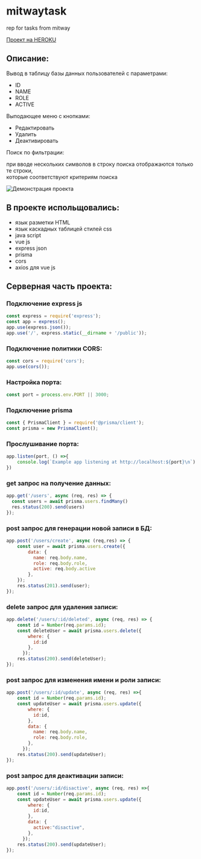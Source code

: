 # mitwaytask
rep for tasks from mitway


[Проект на HEROKU](https://mitwaytask.herokuapp.com/)

## Описание:
Вывод в таблицу базы данных пользователей с параметрами:
- ID
- NAME
- ROLE
- ACTIVE


Выподающее меню с кнопками:
- Редактировать
- Удалить
- Деактивировать


Поиск по фильтрации:


при вводе нескольких символов в строку поиска отображаются только те строки,\
которые соответствуют критериям поиска


![Демонстрация проекта](https://i.ibb.co/QFySTJ2/2021-04-08-20-01-48.png)


## В проекте испольщовались:
- язык разметки HTML
- язык каскадных таблицей стилей css
- java script
- vue js
- express json
- prisma
- cors
- axios для vue js


## Серверная часть проекта:
### Подключение express js
``` js
const express = require('express');
const app = express();
app.use(express.json());
app.use('/', express.static(__dirname + '/public'));
```
### Подключение политики CORS:
```js
const cors = require('cors');
app.use(cors());
```
### Настройка порта:
```js
const port = process.env.PORT || 3000;
```
### Подключение prisma
```js
const { PrismaClient } = require('@prisma/client');
const prisma = new PrismaClient();
```
### Прослушивание порта:
```js
app.listen(port, () =>{
    console.log(`Example app listening at http://localhost:${port}\n`)
})
```
### get запрос на получение данных:

```js
app.get('/users', async (req, res) => {
  const users = await prisma.users.findMany()
  res.status(200).send(users)
});
```

### post запрос для генерации новой записи в БД:
```js
app.post('/users/create', async (req,res) => {
    const user = await prisma.users.create({
        data: {
          name: req.body.name,
          role: req.body.role,
          active: req.body.active
        },
    });
    res.status(201).send(user);
});

```

### delete запрос для удаления записи:
```js
app.delete('/users/:id/deleted', async (req, res) => {
    const id = Number(req.params.id);
    const deleteUser = await prisma.users.delete({
        where: {
          id:id
        },
      });
    res.status(200).send(deleteUser);
});
```

### post запрос для изменения имени и роли записи:
```js
app.post('/users/:id/update', async (req, res) =>{
    const id = Number(req.params.id);
    const updateUser = await prisma.users.update({
        where: {
          id:id,
        },
        data: {
          name: req.body.name,
          role: req.body.role,
        },
      });
    res.status(200).send(updateUser);
});
```
### post запрос для деактивации записи:
```js
app.post('/users/:id/disactive', async (req, res) =>{
    const id = Number(req.params.id);
    const updateUser = await prisma.users.update({
        where: {
          id:id,
        },
        data: {
          active:"disactive",
        },
      });
    res.status(200).send(updateUser);
});
```
